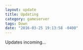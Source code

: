 ```yaml
---
layout: update
title: Updating
category: gameserver
tags: Down
date: "2016-03-25 19:13:58 -0400"
---
```


Updates incoming...
